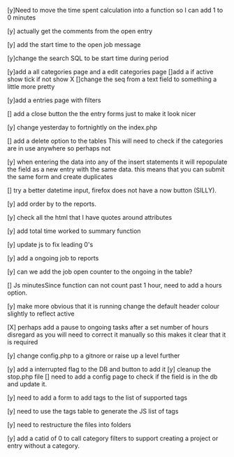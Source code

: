 [y]Need to move the time spent calculation into a function so I can add 1 to 0 minutes

[y] actually get the comments from the open entry

[y] add the start time to the open job message

[y]change the search SQL to be start time during period

[y]add a all categories page and a edit categories page
[]add a if active show tick if not show X
[]change the seq from a text field to something a little more pretty

[y]add a entries page with filters

[] add a close button the the entry forms just to make it look nicer

[y] change yesterday to fortnightly on the index.php

[] add a delete option to the tables
  This will need to check if the categories are in use anywhere so perhaps not

[y] when entering the data into any of the insert statements it will repopulate the field as a new entry with the same data. this means that you can submit the same form and create duplicates

[] try a better datetime input, firefox does not have a now button (SILLY).

[y] add order by to the reports.

[y] check all the html that I have quotes around attributes

[y] add total time worked to summary function

[y] update js to fix leading 0's

[y] add a ongoing job to reports

[y] can we add the job open counter to the ongoing in the table?

[] Js minutesSince function can not count past 1 hour, need to add a hours option.

[y] make more obvious that it is running
  change the default header colour slightly to reflect active

[X] perhaps add a pause to ongoing tasks after a set number of hours
  disregard as you will need to correct it manually so this makes it clear that it is required

[y] change config.php to a gitnore or raise up a level further

[y] add a interrupted flag to the DB and button to add it
  [y] cleanup the stop.php file
  [] need to add a config page to check if the field is in the db and update it.


[y] need to add a form to add tags to the list of supported tags

[y] need to use the tags table to generate the JS list of tags

[y] need to restructure the files into folders

[y] add a catid of 0 to call category filters to support creating a project or entry without a category.
